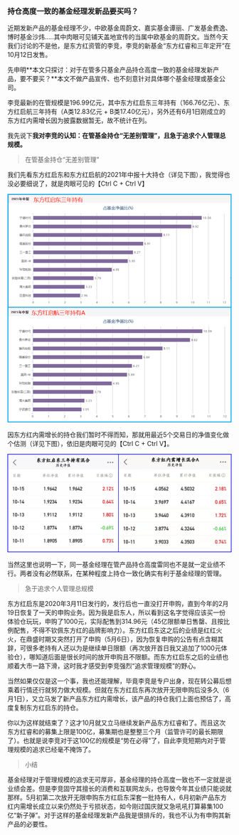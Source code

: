 ### 持仓高度一致的基金经理发新品要买吗？

近期发新产品的基金经理不少，中欧基金周蔚文、嘉实基金谭丽、广发基金费逸、博时基金沙炜.....其中肉眼可见铺天盖地宣传的当属中欧基金的周蔚文。当然今天我们讨论的不是他，是东方红资管的李竞，李竞的新基金“东方红睿和三年定开”在10月12日发售。

先申明**本文只探讨：对于在管多只基金产品持仓高度一致的基金经理发新产品，要不要买？**本文不做产品宣传、也不刻意针对具体哪个基金经理或基金公司。

李竞最新的在管规模是196.99亿元，其中东方红启东三年持有（166.76亿元）、东方红启航三年持有（A类12.83亿元 + B类17.40亿元），另外还有6月1日刚成立的东方红内需增长因为披露数据暂无，故不统计在列。

我先说下**我对李竞的认知：在管基金持仓“无差别管理”，且急于追求个人管理总规模。**

> 在管基金持仓“无差别管理”

我们先看东方红启东和东方红启航的2021年中报十大持仓（详见下图），我觉得也没必要细说了，就是肉眼可见的【Ctrl C + Ctrl V】

![持仓](../img/dfh-lj-1.png)

因东方红内需增长的持仓我们暂时不得而知，那就用最近5个交易日的净值变化做个估测（详见下图），依旧是肉眼可见的【Ctrl C + Ctrl V】。

![净值](../img/dfh-lj-2.jpg)

当然这里也说明一下，同一基金经理在管产品持仓高度雷同也不是就一定业绩不行。两者没有必然联系，在某种程度上持仓一致化确实有利于基金经理的管理。

> 急于追求个人管理总规模

东方红启东是2020年3月11日发行的，发行后也一直没打开申购，直到今年的2月19日恢复了一天的申购业务。因为我是启东人，所以看到这名字觉得应该买一份体验仓玩玩，申购了1000元，实际配售到314.96元（45亿限额单日售罄、且按比例配售，不得不钦佩东方红的品牌影响力）。东方红启东这之后的业绩是红红火火，在鼎盛时期又突然打开了申购（5月6日），因为恢复申购的公告有点含糊其辞，可很多老持有人还以为是继续单日限额（再次放开首日我又追加了1000元体验仓），哪知道后面是很长时间的放开申购且不限额。而东方红启东之后的业绩也顺着大市一路下滑，这时我才感受到李竞强烈“追求管理规模”的野心。

当然如果仅仅是这一个事，我也还能理解，毕竟李竞是专户出身，现在转公募后想乘着行情还行就努力做大规模。但就在东方红启东再次放开无限申购后没多久（6月1日），又立马发了新产品东方红内需增长，该产品的持仓我们上面也预估了，高度复制东方红启东的持仓。

你以为这样就结束了？这才10月就又立马继续发新产品东方红睿和了。而且这次东方红睿和的募集上限是100亿，募集期也是整整三个月（监管许可的最长期限了）。也就是说李竞对于这100亿的规模是“势在必得”了，自此李竞短期内对于管理规模的追求已经毫不掩饰了。

> 小结

基金经理对于管理规模的追求无可厚非，基金经理的持仓高度一致也不一定就是说业绩会差。但是李竞固守其擅长的消费和互联网龙头，也导致今年其业绩只能说就那样。5月初第二次放开无限申购东方红启东深套一批持有人，6月初新产品东方红内需增长成立以来仍然处于亏损状态，如今刚过国庆就又急吼吼打算募集100亿“新子弹”。对于这样的基金经理发新产品我是很排斥的，我也不认为有申购其新产品的必要性。

